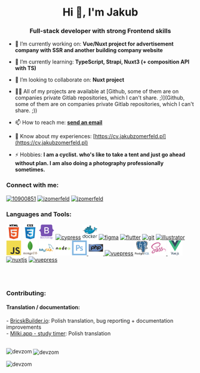 <h1 align="center">Hi 👋, I'm Jakub</h1>
<h3 align="center">Full-stack developer with strong Frontend skills</h3>

- 🔭 I’m currently working on: **Vue/Nuxt project for advertisement company with SSR  and another building company website**

- 🌱 I’m currently learning: **TypeScript, Strapi, Nuxt3 (+ composition API with TS)**

- 👯 I’m looking to collaborate on: **Nuxt project**

- 👨‍💻 All of my projects are available at [Github, some of them are on companies private Gitlab repositories, which I can't share. ;)](Github, some of them are on companies private Gitlab repositories, which I can't share. ;))

- 📫 How to reach me: **[send an email](mailto:dev.zomerfeld@gmail.com)**

- 📄 Know about my experiences: [https://cv.jakubzomerfeld.pl](https://cv.jakubzomerfeld.pl)

- ⚡ Hobbies: **I am a cyclist. who's like to take a tent and just go ahead without plan. I am also doing a photography professionally sometimes.**

<h3 align="left">Connect with me:</h3>
<p align="left">
<a href="https://stackoverflow.com/users/10900851" target="blank"><img align="center" src="https://raw.githubusercontent.com/rahuldkjain/github-profile-readme-generator/master/src/images/icons/Social/stack-overflow.svg" alt="10900851" height="30" width="40" /></a>
<a href="https://fb.com/jzomerfeld" target="blank"><img align="center" src="https://raw.githubusercontent.com/rahuldkjain/github-profile-readme-generator/master/src/images/icons/Social/facebook.svg" alt="jzomerfeld" height="30" width="40" /></a>
<a href="https://instagram.com/jzomerfeld" target="blank"><img align="center" src="https://raw.githubusercontent.com/rahuldkjain/github-profile-readme-generator/master/src/images/icons/Social/instagram.svg" alt="jzomerfeld" height="30" width="40" /></a>
</p>

<h3 align="left">Languages and Tools:</h3>
<p align="left">
<a href="https://www.w3.org/html/" target="_blank"><img src="https://raw.githubusercontent.com/devicons/devicon/master/icons/html5/html5-original-wordmark.svg" alt="html5" width="40" height="40"/></a>
<a href="https://www.w3schools.com/css/" target="_blank"><img src="https://raw.githubusercontent.com/devicons/devicon/master/icons/css3/css3-original-wordmark.svg" alt="css3" width="40" height="40"/></a>	
<a href="https://getbootstrap.com" target="_blank"> <img src="https://raw.githubusercontent.com/devicons/devicon/master/icons/bootstrap/bootstrap-plain-wordmark.svg" alt="bootstrap" width="40" height="40"/></a>
<a href="https://www.cypress.io" target="_blank"><img src="https://raw.githubusercontent.com/simple-icons/simple-icons/6e46ec1fc23b60c8fd0d2f2ff46db82e16dbd75f/icons/cypress.svg" alt="cypress" width="40" height="40"/></a>
<a href="https://www.docker.com/" target="_blank">
<img src="https://raw.githubusercontent.com/devicons/devicon/master/icons/docker/docker-original-wordmark.svg" alt="docker" width="40" height="40"/></a>
<a href="https://www.figma.com/" target="_blank"><img src="https://www.vectorlogo.zone/logos/figma/figma-icon.svg" alt="figma" width="40" height="40"/></a>
<a href="https://flutter.dev" target="_blank"><img src="https://www.vectorlogo.zone/logos/flutterio/flutterio-icon.svg" alt="flutter" width="40" height="40"/></a>
<a href="https://git-scm.com/" target="_blank"><img src="https://www.vectorlogo.zone/logos/git-scm/git-scm-icon.svg" alt="git" width="40" height="40"/></a>
<a href="https://www.adobe.com/in/products/illustrator.html" target="_blank"><img src="https://www.vectorlogo.zone/logos/adobe_illustrator/adobe_illustrator-icon.svg" alt="illustrator" width="40" height="40"/> </a> <a href="https://developer.mozilla.org/en-US/docs/Web/JavaScript" target="_blank"><img src="https://raw.githubusercontent.com/devicons/devicon/master/icons/javascript/javascript-original.svg" alt="javascript" width="40" height="40"/></a>
<a href="https://www.mongodb.com/" target="_blank"><img src="https://raw.githubusercontent.com/devicons/devicon/master/icons/mongodb/mongodb-original-wordmark.svg" alt="mongodb" width="40" height="40"/></a>
<a href="https://www.mysql.com/" target="_blank"><img src="https://raw.githubusercontent.com/devicons/devicon/master/icons/mysql/mysql-original-wordmark.svg" alt="mysql" width="40" height="40"/></a>
<a href="https://nodejs.org" target="_blank"><img src="https://raw.githubusercontent.com/devicons/devicon/master/icons/nodejs/nodejs-original-wordmark.svg" alt="nodejs" width="40" height="40"/></a>
<a href="https://www.photoshop.com/en" target="_blank"><img src="https://raw.githubusercontent.com/devicons/devicon/master/icons/photoshop/photoshop-line.svg" alt="photoshop" width="40" height="40"/> 
</a> <a href="https://www.php.net" target="_blank"><img src="https://raw.githubusercontent.com/devicons/devicon/master/icons/php/php-original.svg" alt="php" width="40" height="40"/> </a>
<a href="https://laravel.com/" target="_blank"><img src="https://raw.githubusercontent.com/AliasIO/wappalyzer/master/src/drivers/webextension/images/icons/Laravel.svg" alt="vuepress" width="40" height="40"/></a>
<a href="https://www.postgresql.org" target="_blank"><img src="https://raw.githubusercontent.com/devicons/devicon/master/icons/postgresql/postgresql-original-wordmark.svg" alt="postgresql" width="40" height="40"/></a>
<a href="https://sass-lang.com" target="_blank"> <img src="https://raw.githubusercontent.com/devicons/devicon/master/icons/sass/sass-original.svg" alt="sass" width="40" height="40"/> </a> <a href="https://vuejs.org/" target="_blank"> <img src="https://raw.githubusercontent.com/devicons/devicon/master/icons/vuejs/vuejs-original-wordmark.svg" alt="vuejs" width="40" height="40"/></a>
<a href="https://nuxtjs.org/" target="_blank"><img src="https://www.vectorlogo.zone/logos/nuxtjs/nuxtjs-icon.svg" alt="nuxtjs" width="40" height="40"/></a>	
<a href="https://vuepress.vuejs.org/" target="_blank"><img src="https://raw.githubusercontent.com/AliasIO/wappalyzer/master/src/drivers/webextension/images/icons/VuePress.svg" alt="vuepress" width="40" height="40"/></a>
</p>

<br/>
<br/>
<h3 align="left">Contributing:</h3>

<h4 align="left">Translation / documentation:</h4>
  - <a href="https://bricksbuilder.io/" target="_blank">BricskBuilder.io</a><span>: Polish translation, bug reporting + documentation improvements</span> <br/>
  - <a href="https://www.milki.app/" target="_blank">Milki.app - study timer</a><span>: Polish translation</span>


<br/>
<br/>
<p><img align="left" src="https://github-readme-stats.vercel.app/api/top-langs?username=devzom&show_icons=true&locale=en&layout=compact" alt="devzom" /></p>

<p>&nbsp;<img align="center" src="https://github-readme-stats.vercel.app/api?username=devzom&show_icons=true&locale=en" alt="devzom" /></p>

<p><img align="center" src="https://github-readme-streak-stats.herokuapp.com/?user=devzom&" alt="devzom" /></p>
